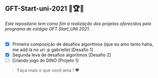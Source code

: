 ## GFT-Start-uni-2021 :rocket::trophy::dart:
###### Este repositório tem como fim a realização dos projetos oferecidos pelo programa de estágio GFT Start_UNI 2021.

- [x] Primeira composição de desafios algoritmos (que eu amo tanto haha, me add lá no uri :p gabrielle) [Desafio 1]
- [x] Segunda leva de desafios algoritmos [Desafio 2]
- [ ] Criando jogo do DINO [Projeto 1]

> Faça mais o que você ama !  :heart:
